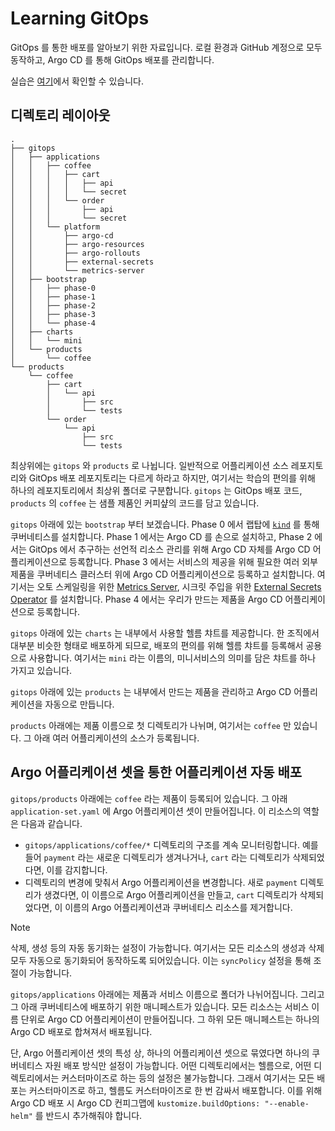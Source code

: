# Learning GitOps

GitOps 를 통한 배포를 알아보기 위한 자료입니다. 로컬 환경과 GitHub 계정으로 모두 동작하고, Argo CD 를 통해 GitOps 배포를 관리합니다.

실습은 [여기](https://www.notion.so/healingpaper/GitOps-16d48d642b424b5db88455f4f568bedd?pvs=4)에서 확인할 수 있습니다.

## 디렉토리 레이아웃

```
.
├── gitops
│   ├── applications
│   │   ├── coffee
│   │   │   ├── cart
│   │   │   │   ├── api
│   │   │   │   └── secret
│   │   │   └── order
│   │   │       ├── api
│   │   │       └── secret
│   │   └── platform
│   │       ├── argo-cd
│   │       ├── argo-resources
│   │       ├── argo-rollouts
│   │       ├── external-secrets
│   │       └── metrics-server
│   ├── bootstrap
│   │   ├── phase-0
│   │   ├── phase-1
│   │   ├── phase-2
│   │   ├── phase-3
│   │   └── phase-4
│   ├── charts
│   │   └── mini
│   └── products
│       └── coffee
└── products
    └── coffee
        ├── cart
        │   └── api
        │       ├── src
        │       └── tests
        └── order
            └── api
                ├── src
                └── tests
```

최상위에는 `gitops` 와 `products` 로 나뉩니다. 일반적으로 어플리케이션 소스 레포지토리와 GitOps 배포 레포지토리는 다르게 하라고 하지만, 여기서는 학습의 편의를 위해 하나의 레포지토리에서 최상위 폴더로 구분합니다. `gitops` 는 GitOps 배포 코드, `products` 의 `coffee` 는 샘플 제품인 커피샾의 코드를 담고 있습니다.

`gitops` 아래에 있는 `bootstrap` 부터 보겠습니다. Phase 0 에서 랩탑에 [`kind`](https://kind.sigs.k8s.io/) 를 통해 쿠버네티스를 설치합니다. Phase 1 에서는 Argo CD 를 손으로 설치하고, Phase 2 에서는 GitOps 에서 추구하는 선언적 리소스 관리를 위해 Argo CD 자체를 Argo CD 어플리케이션으로 등록합니다. Phase 3 에서는 서비스의 제공을 위해 필요한 여러 외부 제품을 쿠버네티스 클러스터 위에 Argo CD 어플리케이션으로 등록하고 설치합니다. 여기서는 오토 스케일링을 위한 [Metrics Server](https://github.com/kubernetes-sigs/metrics-server), 시크릿 주입을 위한 [External Secrets Operator](https://external-secrets.io/latest/) 를 설치합니다. Phase 4 에서는 우리가 만드는 제품을 Argo CD 어플리케이션으로 등록합니다.

`gitops` 아래에 있는 `charts` 는 내부에서 사용할 헬름 챠트를 제공합니다. 한 조직에서 대부분 비슷한 형태로 배포하게 되므로, 배포의 편의를 위해 헬름 챠트를 등록해서 공용으로 사용합니다. 여기서는 `mini` 라는 이름의, 미니서비스의 의미를 담은 챠트를 하나 가지고 있습니다.

`gitops` 아래에 있는 `products` 는 내부에서 만드는 제품을 관리하고 Argo CD 어플리케이션을 자동으로 만듭니다.

`products` 아래에는 제품 이름으로 첫 디렉토리가 나뉘며, 여기서는 `coffee` 만 있습니다. 그 아래 여러 어플리케이션의 소스가 등록됩니다.

## Argo 어플리케이션 셋을 통한 어플리케이션 자동 배포

`gitops/products` 아래에는 `coffee` 라는 제품이 등록되어 있습니다. 그 아래 `application-set.yaml` 에 Argo 어플리케이션 셋이 만들어집니다. 이 리소스의 역할은 다음과 같습니다.

- `gitops/applications/coffee/*` 디렉토리의 구조를 계속 모니터링합니다. 예를들어 `payment` 라는 새로운 디렉토리가 생겨나거나, `cart` 라는 디렉토리가 삭제되었다면, 이를 감지합니다.
- 디렉토리의 변경에 맞춰서 Argo 어플리케이션을 변경합니다. 새로 `payment` 디렉토리가 생겼다면, 이 이름으로 Argo 어플리케이션을 만들고, `cart` 디렉토리가 삭제되었다면, 이 이름의 Argo 어플리케이션과 쿠버네티스 리소스를 제거합니다.

> [!NOTE]
> 삭제, 생성 등의 자동 동기화는 설정이 가능합니다. 여기서는 모든 리소스의 생성과 삭제 모두 자동으로 동기화되어 동작하도록 되어있습니다. 이는 `syncPolicy` 설정을 통해 조절이 가능합니다.

`gitops/applications` 아래에는 제품과 서비스 이름으로 폴더가 나뉘어집니다. 그리고 그 아래 쿠버네티스에 배포하기 위한 매니페스트가 있습니다. 모든 리소스는 서비스 이름 단위로 Argo CD 어플리케이션이 만들어집니다. 그 하위 모든 매니페스트는 하나의 Argo CD 배포로 합쳐져서 배포됩니다.

단, Argo 어플리케이션 셋의 특성 상, 하나의 어플리케이션 셋으로 묶였다면 하나의 쿠버네티스 자원 배포 방식만 설정이 가능합니다. 어떤 디렉토리에서는 헬름으로, 어떤 디렉토리에서는 커스터마이즈로 하는 등의 설정은 불가능합니다. 그래서 여기서는 모든 배포는 커스터마이즈로 하고, 헬름도 커스터마이즈로 한 번 감싸서 배포합니다. 이를 위해 Argo CD 배포 시 Argo CD 컨피그맵에 `kustomize.buildOptions: "--enable-helm"` 를 반드시 추가해줘야 합니다.
